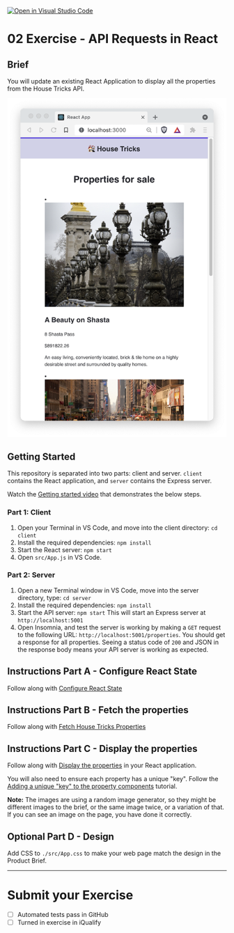 [![Open in Visual Studio Code](https://classroom.github.com/assets/open-in-vscode-718a45dd9cf7e7f842a935f5ebbe5719a5e09af4491e668f4dbf3b35d5cca122.svg)](https://classroom.github.com/online_ide?assignment_repo_id=11032631&assignment_repo_type=AssignmentRepo)
# 02 Exercise - API Requests in React

## Brief

You will update an existing React Application to display all the properties from the House Tricks API.

![brief](docs/brief.png)

## Getting Started

This repository is separated into two parts: client and server. `client` contains the React application, and `server` contains the Express server.

Watch the [Getting started video](https://www.loom.com/share/b13b4853b5a24839844e52e0925af047) that demonstrates the below steps.

### Part 1: Client

1. Open your Terminal in VS Code, and move into the client directory: `cd client`
2. Install the required dependencies: `npm install`
3. Start the React server: `npm start`
4. Open `src/App.js` in VS Code.

### Part 2: Server

1. Open a new Terminal window in VS Code, move into the server directory, type: `cd server`
2. Install the required dependencies: `npm install`
3. Start the API server: `npm start` This will start an Express server at `http://localhost:5001`
4. Open Insomnia, and test the server is working by making a `GET` request to the following URL: `http://localhost:5001/properties`. You should get a response for all properties. Seeing a status code of `200` and JSON in the response body means your API server is working as expected.

## Instructions Part A - Configure React State

Follow along with [Configure React State](https://www.loom.com/share/cb3afc4a99c74a2b8746945fbf06f950)

## Instructions Part B - Fetch the properties

Follow along with [Fetch House Tricks Properties](https://www.loom.com/share/875f1ced3c154c6699112cf04425c6ec)

## Instructions Part C - Display the properties

Follow along with [Display the properties](https://www.loom.com/share/1d16302e8eb240cca5c2aef26814fed1) in your React application.

You will also need to ensure each property has a unique "key". Follow the [Adding a unique "key" to the property components](https://www.loom.com/share/ba0ed48ba1734a00a7feec0c1d4f8564) tutorial.

**Note:** The images are using a random image generator, so they might be different images to the brief, or the same image twice, or a variation of that. If you can see an image on the page, you have done it correctly.

## Optional Part D - Design

Add CSS to `./src/App.css` to make your web page match the design in the Product Brief.

---

# Submit your Exercise

- [ ] Automated tests pass in GitHub
- [ ] Turned in exercise in iQualify
